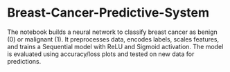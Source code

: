 # Breast-Cancer-Predictive-System
The notebook builds a neural network to classify breast cancer as benign (0) or malignant (1). It preprocesses data, encodes labels, scales features, and trains a Sequential model with ReLU and Sigmoid activation. The model is evaluated using accuracy/loss plots and tested on new data for predictions.

